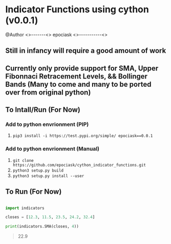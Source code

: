 # Indicator Functions using cython (v0.0.1)
@Author <>-------<> epociask <>-----------<>
## Still in infancy will require a good amount of work
## Currently only provide support for SMA, Upper Fibonnaci Retracement Levels, && Bollinger Bands (Many to come and many to be ported over from original python)

## To Intall/Run (For Now)

### Add to python envrionment (PIP) 
1. ``` pip3 install -i https://test.pypi.org/simple/ epociask==0.0.1 ```

### Add to python envrionment (Manual)
1. ``` git clone https://github.com/epociask/cython_indicator_functions.git ```
2. ``` python3 setup.py build ``` 
3. ``` python3 setup.py install --user ```


## To Run (For Now)

```python

import indicators

closes = [12.3, 11.5, 23.5, 24.2, 32.4]

print(indicators.SMA(closes, 4))
```
>22.9
```

```
